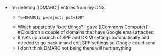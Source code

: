 - I'm deleting [[DMARC]] entries from my DNS
	- ```
	  "v=DMARC1; p=reject; pct=100"
	  ```
	- Which apparently fixed things? I gave [[Commons Computer]] #Cloudron a couple of domains that have Google email attached
	- It sets up a bunch of SPF and DKIM settings automatically and I needed to go back in and edit SPF settings so Google could send
	- I don’t think DMARC not being there will hurt anything